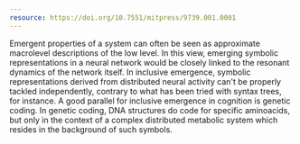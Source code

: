 ```yaml
---
resource: https://doi.org/10.7551/mitpress/9739.001.0001
---
```


Emergent properties of a system can often be seen as approximate macrolevel descriptions of the low level. In this view, emerging symbolic representations in a neural network would be closely linked to the resonant dynamics of the network itself. In inclusive emergence, symbolic representations derived from distributed neural activity can't be properly tackled independently, contrary to what has been tried with syntax trees, for instance. A good parallel for inclusive emergence in cognition is genetic coding. In genetic coding, DNA structures do code for specific aminoacids, but only in the context of a complex distributed metabolic system which resides in the background of such symbols. 